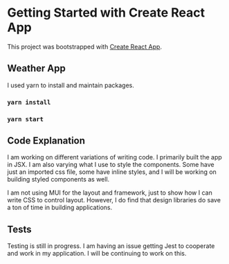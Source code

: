 # Getting Started with Create React App

This project was bootstrapped with [Create React App](https://github.com/facebook/create-react-app).

## Weather App

I used yarn to install and maintain packages.

### `yarn install`

### `yarn start`

## Code Explanation

I am working on different variations of writing code. I primarily built the app in JSX. I am also varying what I use to style the components. Some have just an imported css file, some have inline styles, and I will be working on building styled components as well.

I am not using MUI for the layout and framework, just to show how I can write CSS to control layout. However, I do find that design libraries do save a ton of time in building applications.

## Tests

Testing is still in progress. I am having an issue getting Jest to cooperate and work in my application. I will be continuing to work on this.
